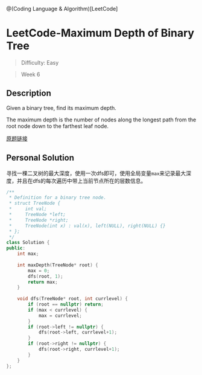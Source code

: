 @(Coding Language & Algorithm)[LeetCode]

# LeetCode-Maximum Depth of Binary Tree

> Difficulty: Easy

> Week 6

## Description
Given a binary tree, find its maximum depth.

The maximum depth is the number of nodes along the longest path from the root node down to the farthest leaf node.

[原题链接](https://leetcode.com/problems/maximum-depth-of-binary-tree/description/)

## Personal Solution

寻找一棵二叉树的最大深度，使用一次dfs即可，使用全局变量`max`来记录最大深度，并且在dfs的每次遍历中带上当前节点所在的层数信息。

```cpp
/**
 * Definition for a binary tree node.
 * struct TreeNode {
 *     int val;
 *     TreeNode *left;
 *     TreeNode *right;
 *     TreeNode(int x) : val(x), left(NULL), right(NULL) {}
 * };
 */
class Solution {
public:
    int max;
    
    int maxDepth(TreeNode* root) {
        max = 0;
        dfs(root, 1);
        return max;
    }
    
    void dfs(TreeNode* root, int currlevel) {
        if (root == nullptr) return; 
        if (max < currlevel) {
            max = currlevel;
        }
        if (root->left != nullptr) {
            dfs(root->left, currlevel+1);
        }
        if (root->right != nullptr) {
            dfs(root->right, currlevel+1);
        }
    }
};
```